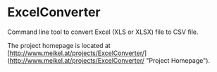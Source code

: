 ExcelConverter
==============

Command line tool to convert Excel (XLS or XLSX) file to CSV file.

The project homepage is located at [http://www.meikel.at/projects/ExcelConverter/] (http://www.meikel.at/projects/ExcelConverter/ "Project Homepage").

